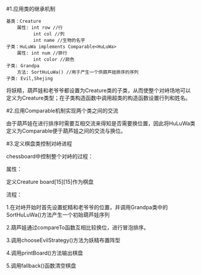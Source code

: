 #1.应用类的继承机制

	基类：Creature
		属性: int row //行
		      int col //列
		      int name //生物的名字
	子类：HuLuWa implements Comparable<HuLuWa>
		属性: int num //排行
		      int color //颜色
	子类: Grandpa
		方法: SortHuLuWa() //用于产生一个供葫芦娃排序的序列
	子类: Evil,Shejing
将妖精，葫芦娃和老爷爷都设置为Creature类的子类，从而使整个对峙场地可以定义为Creature类型；在子类构造函数中调用超类的构造函数设置行列和姓名。

#2.应用Comparable机制实现两个类之间的交流

由于葫芦娃在进行排序时需要互相交流来得知是否需要换位置，因此将HuLuWa类定义为Comparable便于葫芦娃之间的交流与换位。

#3.定义棋盘类控制对峙进程
	
chessboard中控制整个对峙的过程：

属性：

定义Creature board[15][15]作为棋盘

流程：

1.在对峙开始时首先设置蛇精和老爷爷的位置，并调用Grandpa类中的SortHuLuWa()方法产生一个初始葫芦娃序列

2.葫芦娃通过compareTo函数互相比较换位，进行冒泡排序。

3.调用chooseEvilStrategy()方法为妖精布置阵型

4.调用printBoard()方法输出棋盘

5.调用fallback()函数清空棋盘
